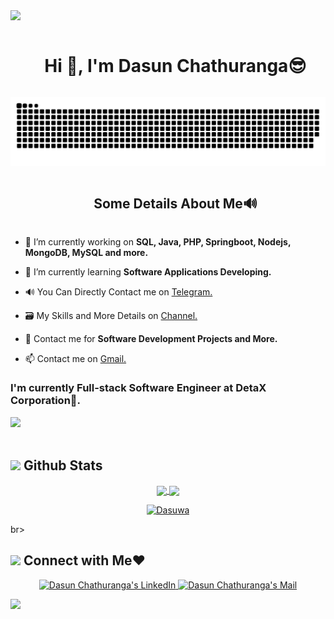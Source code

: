 <!--horizontal divider(gradiant)-->
<img src="https://user-images.githubusercontent.com/73097560/115834477-dbab4500-a447-11eb-908a-139a6edaec5c.gif">

<!--h1 without bottom border-->
<div id="user-content-toc">
  <ul align="center">
    <summary><h1 style="display: inline-block"> Hi 👋, I'm Dasun Chathuranga😎</h1></summary>
  </ul>
</div>


<!--- snake -->
<div align="center">
  <img  src="https://github.com/1999AZZAR/1999AZZAR/blob/main/resources/img/grid-snake.svg"
       alt="snake" /></a>
</div>


<!--h2 without bottom border-->
<div id="user-content-toc">
  <ul align="center">
    <summary><h2 style="display: inline-block">Some Details About Me🔊</h2></summary>
  </ul>
</div>


<!--Intro start-->
- 🔭 I’m currently working on **SQL, Java, PHP, Springboot, Nodejs, MongoDB, MySQL and more.**

- 🌱 I’m currently learning **Software Applications Developing.**

- 🔊 You Can Directly Contact me on [Telegram.](https://t.me/Dasuwaprofa)

- 🗃️ My Skills and More Details on [Channel.](https://t.me/DasuwaprofaOfficial)

- 💬 Contact me for **Software Development Projects and More.**

- 📫 Contact me on [Gmail.](dasuwaprofa.lk@gmail.com)

### I'm currently Full-stack Software Engineer at DetaX Corporation👻.

<!--Intro end-->
<img src="https://user-images.githubusercontent.com/73097560/115834477-dbab4500-a447-11eb-908a-139a6edaec5c.gif"><br><br>

<!----Github stats start------>
## <img src="https://media.giphy.com/media/iY8CRBdQXODJSCERIr/giphy.gif" width="25"> <b>Github Stats</b>
<p align="center">
<a href="https://github.com/Dasuwa/">
  <img align="center" src="https://github-readme-stats.vercel.app/api?username=Dasuwa&include_all_commits=true&count_private=true&show_icons=true&line_height=20&title_color=7A7ADB&icon_color=2234AE&text_color=D3D3D3&bg_color=0,000000,130F40" width="450"/>
</a>
<a href="https://github.com/Dasuwa">
  <img align="center" src="https://github-readme-streak-stats.herokuapp.com/?user=Dasuwa&theme=blueberry" width="380"/>
</a>
</p>
<p align="center">
    <a href="https://github.com/Dasuwa"><img src="https://github-profile-summary-cards.vercel.app/api/cards/profile-details?username=Dasuwa&theme=tokyonight&hide_border=true"  width="520" alt="Dasuwa"/></a>
<a href="https://github.com/Dasuwa"></a>
</p>
<!----Github stats End------>
 br>
 
<!-----Social Accounts Starts------>
## <img src="https://media.giphy.com/media/LnQjpWaON8nhr21vNW/giphy.gif" width='30'> Connect with Me❤️

<p align="center">
<p align="center">

 <a href="https://www.linkedin.com/in/dasuwaprofa">
 <img border="0" alt="Dasun Chathuranga's LinkedIn" src="https://img.icons8.com/doodle/40/000000/linkedin--v2.png"/>
 </a>

 <a href="mailto:dasuwaprofa.lk@gmail.com">
 <img border="0" alt="Dasun Chathuranga's Mail" src="https://img.icons8.com/doodle/38/000000/gmail-new.png"/>
 </a>

<!-----Social Accounts Ends------>

<img src="https://user-images.githubusercontent.com/73097560/115834477-dbab4500-a447-11eb-908a-139a6edaec5c.gif"><br><br>

<!-----Working Tools Starts------>
